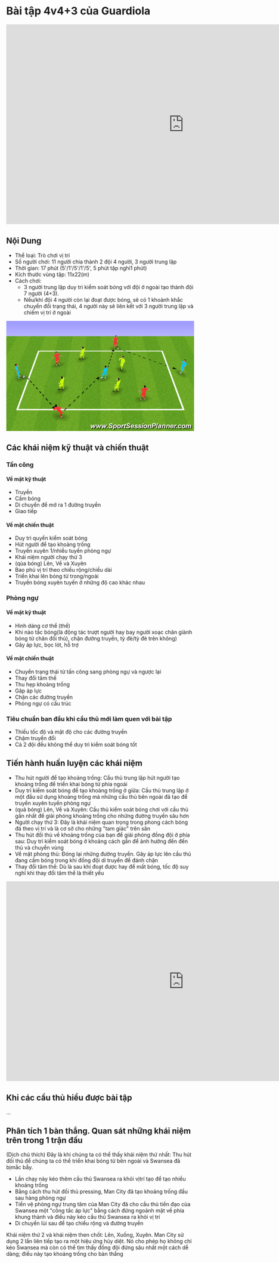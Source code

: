 # Bài tập 4v4+3 của Guardiola

<iframe width="951" height="535" src="https://www.youtube.com/embed/PcHuI7RjXGg?list=LL" title="Positional Game | 4v4 + 3 Neutral Players | BAYERN MUNICH | PEP GUARDIOLA TRAINING" frameborder="0" allow="accelerometer; autoplay; clipboard-write; encrypted-media; gyroscope; picture-in-picture; web-share" allowfullscreen></iframe>


## Nội Dung
- Thể loại: Trò chơi vị trí
- Số người chơi: 11 người chia thành 2 đội 4 người, 3 người trung lập
- Thời gian: 17 phút (5'/1'/5'/1'/5', 5 phút tập nghỉ1 phút)
- Kích thước vùng tập: 11x22(m)
- Cách chơi:
  - 3 người trung lập duy trì kiểm soát bóng với đội ở ngoài tạo thành
  đội 7 người (4+3).
  - Nếu/khi đội 4 người còn lại đoạt được bóng, sẽ có 1 khoảnh khắc
chuyển đổi trạng thái, 4 người này sẽ liên kết với 3 người trung lập và chiếm vị
trí ở ngoài

![bai-tap-4v4+3](images/bai-tap-phoi-hop.jpg)

## Các khái niệm kỹ thuật và chiến thuật

### Tấn công

#### Về mặt kỹ thuật
- Truyền
- Cầm bóng 
- Di chuyển để mở ra 1 đường truyền
- Giao tiếp

#### Về mặt chiến thuật
- Duy trì quyền kiểm soát bóng 
- Hút người để tạo khoảng trống
- Truyền xuyên 1/nhiều tuyến phòng ngự
- Khái niệm người chạy thứ 3
- (qủa bóng) Lên, Về và Xuyên
- Bao phủ vị trí theo chiều rộng/chiều dài
- Triển khai lên bóng từ trong/ngoài
- Truyền bóng xuyên tuyến ở những độ cao khác nhau

### Phòng ngự

#### Về mặt kỹ thuật
- Hình dáng cơ thể (thế)
- Khi nào tắc bóng(là động tác trượt người hay bay người xoạc chân giành
  bóng từ chân đối thủ), chặn đường truyền, tỳ đè/tỳ đè trên không)
- Gây áp lực, bọc lót, hỗ trợ

#### Về mặt chiến thuật
- Chuyển trạng thái từ tấn công sang phòng ngự và ngược lại
- Thay đổi tâm thế
- Thu hẹp khoảng trống
- Gâp áp lực
- Chặn các đường truyền
- Phòng ngự có cấu trúc

### Tiêu chuẩn ban đầu khi cầu thủ mới làm quen với bài tập
- Thiếu tốc độ và mật độ cho các đường truyền
- Chậm truyển đổi
- Cả 2 đội đều không thể duy trì kiểm soát bóng tốt

## Tiến hành huấn luyện các khái niệm

- Thu hút người để tạo khoảng trống: Cầu thủ trung lập hút người tạo khoảng
  trống để triển khai bóng từ phía ngoài
- Duy trì kiểm soát bóng để tạo khoảng trống ở giữa: Cầu thủ trung lập ở một đầu
  sử dụng khoảng trống mà những cầu thủ bên ngoài đã tạo để truyền xuyên tuyến
phòng ngự
- (quả bóng) Lên, Về và Xuyên: Cầu thủ kiểm soát bóng chơi với cầu thủ gần nhất
  để giải phóng khoảng trống cho những đường truyền sâu hơn 
- Người chạy thứ 3: Đây là khái niệm quan trọng trong phong cách bóng đá theo vị
  trí và là cơ sở cho những "tam giác" trên sân 
- Thu hút đối thủ về khoảng trống của bạn để giải phóng đồng đội ở phía sau: Duy
  trì kiểm soát bóng ở khoảng cách gần để ảnh hưởng đến đến thủ và chuyển vùng
- Về mặt phòng thủ: Đóng lại những đường truyền. Gây áp lực lên cầu thủ đang cầm
  bóng trong khi đồng đội di truyển để đánh chặn
- Thay đổi tâm thế: Dù là sau khi đoạt được hay để mất bóng, tốc độ suy nghĩ khi
  thay đổi tâm thế là thiết yếu

<iframe width="951" height="535" src="https://www.youtube.com/embed/sVfQs-mEzJU" title="Vietsub | Development of Guardiola&#39;s 4v4+3 Juego de Posicion" frameborder="0" allow="accelerometer; autoplay; clipboard-write; encrypted-media; gyroscope; picture-in-picture; web-share" allowfullscreen></iframe>


## Khi các cầu thủ hiểu được bài tập
...

## Phân tích 1 bàn thắng. Quan sát những khái niệm trên trong 1 trận đấu
(Dịch chú thích)
Đây là khi chúng ta có thể thấy khái niệm thứ nhất: Thu hút đối thủ để chúng
  ta có thể triển khai bóng từ bên ngoài và Swansea đã bịmắc bẫy.
- Lần chạy này kéo thêm cầu thủ Swansea ra khỏi vịtrí tạo để tạo nhiều khoảng
  trống
- Bằng cách thu hút đối thủ pressing, Man City đã tạo khoảng trống đầu sau hàng
  phòng ngự
- Tiền vệ phòng ngự trung tâm của Man City đã cho cầu thủ tiền đạo của Swansea
  một "công tắc áp lực" bằng cách đứng ngoảnh mặt về phía khung thành và điều
này kéo cầu thủ Swansea ra khỏi vị trí
- Di chuyển lùi sau để tạo chiều rộng và đường truyền

Khái niệm thứ 2 và khái niệm then chốt: Lên, Xuống, Xuyên. Man City sử dụng 2
lần liên tiếp tạo ra một hiệu ứng hủy diệt. Nó cho phép họ không chỉ kéo Swansea
mà còn có thể tìm thấy đồng đội đứng sâu nhất một cách dễ dàng; điều này tạo
khoảng trống cho bàn thắng
